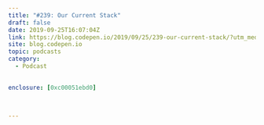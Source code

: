 ```yaml
---
title: "#239: Our Current Stack"
draft: false
date: 2019-09-25T16:07:04Z
link: https://blog.codepen.io/2019/09/25/239-our-current-stack/?utm_medium=RSS&utm_source=hune
site: blog.codepen.io
topic: podcasts
category:
  - Podcast
  

enclosure: [0xc00051ebd0]

  

---
```

